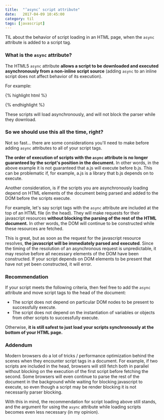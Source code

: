 ```yaml
---
title:  "’async’ script attribute"
date:   2017-04-09 10:45:00
category: til
tags: [javascript]
---
```


TIL about the behavior of script loading in an HTML page, when the `async` attribute is added to a script tag.


### What is the `async` attribute?

The HTML5 `async` attribute **allows a script to be downloaded and executed asynchronously from a non-inline script source** (adding `async` to an inline script does not affect behavior of its execution).

For example:

{% highlight html %}

<script src="//some-domain/a.js" async></script>
<script src="b.js" async></script>

{% endhighlight %}

These scripts will load asynchronously, and will not block the parser while they download.  

### So we should use this all the time, right? 

Not so fast... there are some considerations you'll need to make before adding `async` attributes to all of your script tags.

**The order of execution of scripts with the `async` attribute is no longer guaranteed by the script's position in the document.** In other words, in the above example it is not guaranteed that a.js will execute before b.js. This can be problematic if, for example, a.js is a library that b.js depends on to execute. 

Another consideration, is if the scripts you are asynchronously loading depend on HTML elements of the document being parsed and added to the DOM before the scripts execute.

For example, let's say script tags with the `async` attribute are included at the top of an HTML file (in the head). They will make requests for their javascript resources **without blocking the parsing of the rest of the HTML document.** In other words, the DOM will continue to be constructed while these resources are fetched. 

This is great, but as soon as the request for the javascript resource resolves, **the javascript will be immediately parsed and executed**. Since the timing of the resolution of an asynchronous request is unpredictable, it may resolve before all necessary elements of the DOM have been constructed. If your script depends on DOM elements to be present that have not yet been constructed, it will error. 

### Recommendation

If your script meets the following criteria, then feel free to add the `async` attribute and move script tags to the head of the document:

- The script does not depend on particular DOM nodes to be present to successfully execute.
- The script does not depend on the instantiation of variables or objects from other scripts to successfully execute.

Otherwise, **it is still safest to just load your scripts synchronously at the bottom of your HTML page.** 

### Addendum 

Modern browsers do a lot of tricks / performance optimization behind the scenes when they encounter script tags in a document. For example, if two scripts are included in the head, browsers will still fetch both in parallel without blocking on the execution of the first script before fetching the second. Some browsers will even continue to parse the rest of the document in the background while waiting for blocking javascript to execute, so even though a script may be render blocking it is not necessarily parser blocking. 

With this in mind, the recommendation for script loading above still stands, and the argument for using the `async` attribute while loading scripts becomes even less necessary (in my opinion).
